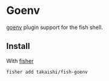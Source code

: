 # Goenv

[goenv](https://github.com/syndbg/goenv) plugin support for the fish shell.

## Install

With [fisher](https://github.com/jorgebucaran/fisher)

```
fisher add takaishi/fish-goenv
```